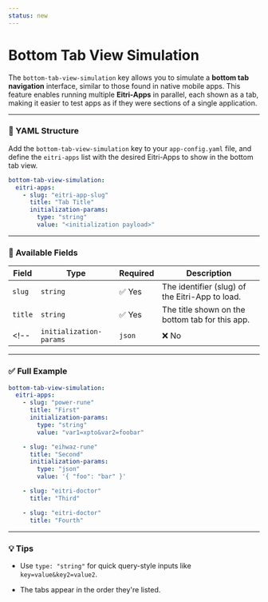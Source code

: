 ```yaml
---
status: new
---
```


# Bottom Tab View Simulation

The `bottom-tab-view-simulation` key allows you to simulate a **bottom tab navigation** interface, similar to those found in native mobile apps. This feature enables running multiple **Eitri-Apps** in parallel, each shown as a tab, making it easier to test apps as if they were sections of a single application.

---

### 🔧 YAML Structure

Add the `bottom-tab-view-simulation` key to your `app-config.yaml` file, and define the `eitri-apps` list with the desired Eitri-Apps to show in the bottom tab view.

```yaml
bottom-tab-view-simulation:
  eitri-apps:
    - slug: "eitri-app-slug"
      title: "Tab Title"
      initialization-params:
        type: "string"
        value: "<initialization payload>"
```

---

### 🧩 Available Fields

| Field                   | Type     | Required | Description                                     |
| ----------------------- | -------- | -------- | ----------------------------------------------- |
| `slug`                  | `string` | ✅ Yes   | The identifier (slug) of the Eitri-App to load. |
| `title`                 | `string` | ✅ Yes   | The title shown on the bottom tab for this app. |
<!-- | `initialization-params` | `json`   | ❌ No    | Initialization params as JSON (see below).      | -->

<!-- #### `initialization-params` JSON

| Field   | Type     | Required | Description                                                                          |
| ------- | -------- | -------- | ------------------------------------------------------------------------------------ |
| `type`  | `string` | ✅ Yes   | Must be either `"string"` (for query string format) or `"json"` (for JSON payloads). |
| `value` | `string` | ✅ Yes   | The actual initialization value, format depends on `type`.                           |

> Only include `initialization-params` if you need to pass input to the app at startup.
> You **must** set both `type` and `value` if using this field. -->

---

### ✅ Full Example

```yaml
bottom-tab-view-simulation:
  eitri-apps:
    - slug: "power-rune"
      title: "First"
      initialization-params:
        type: "string"
        value: "var1=xpto&var2=foobar"

    - slug: "eihwaz-rune"
      title: "Second"
      initialization-params:
        type: "json"
        value: '{ "foo": "bar" }'

    - slug: "eitri-doctor"
      title: "Third"

    - slug: "eitri-doctor"
      title: "Fourth"
```

---

### 💡 Tips

- Use `type: "string"` for quick query-style inputs like `key=value&key2=value2`.
<!-- - Use `type: "json"` to pass structured data as a JSON string (e.g., `{ "foo": "bar" }`). -->
<!-- - The `value` must always be a **valid string**, even when the type is `json`. -->
- The tabs appear in the order they're listed.
